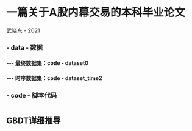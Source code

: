 # 一篇关于A股内幕交易的本科毕业论文

武晓东 - 2021

### - data - 数据
####  --- 最终数据集：code - dataset0
####  --- 时序数据集：code - dataset_time2
### - code - 脚本代码
# 

##  GBDT详细推导